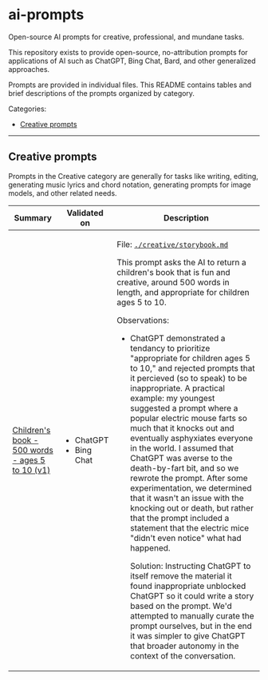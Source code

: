 # ai-prompts
Open-source AI prompts for creative, professional, and mundane tasks.

This repository exists to provide open-source, no-attribution prompts for
applications of AI such as ChatGPT, Bing Chat, Bard, and other generalized
approaches.

Prompts are provided in individual files. This README contains tables and
brief descriptions of the prompts organized by category.

Categories:

- [Creative prompts](#creative-prompts)

---

<h2 id="creative-prompts">Creative prompts</h2>

Prompts in the Creative category are generally for tasks like writing, editing, generating music lyrics and chord notation, generating prompts for image models, and other related needs.

<table>
  <thead>
    <tr>
      <th>
        Summary
      </th>
      <th>
        Validated on
      </th>
      <th>
        Description
      </th>
    </tr>
  </thead>
  <tbody>
    <tr>
      <td>
        <a href="creative/storybook.md">Children's book - 500 words - ages 5 to 10 (v1)</a>
      </td>
      <td>
        <ul>
          <li>
            ChatGPT
          </li>
          <li>
            Bing Chat
          </li>
        </ul>
      </td>
      <td>
        <p>
          File: <a href="creative/storybook.md"><code>./creative/storybook.md</code></a>
        </p>
        <p>
          This prompt asks the AI to return a children's book that is fun and creative, around 500 words in length, and appropriate for children ages 5 to 10.
        </p>
        <p>
          Observations:
        </p>
        <ul>
          <li>
            <p>
              ChatGPT demonstrated a tendancy to prioritize "appropriate for children ages 5 to 10," and rejected prompts that it percieved (so to speak) to be inappropriate. A practical example: my youngest suggested a prompt where a popular electric mouse farts so much that it knocks out and eventually asphyxiates everyone in the world. I assumed that ChatGPT was averse to the death-by-fart bit, and so we rewrote the prompt. After some experimentation, we determined that it wasn't an issue with the knocking out or death, but rather that the prompt included a statement that the electric mice "didn't even notice" what had happened.
            </p>
            <p>
              Solution: Instructing ChatGPT to itself remove the material it found inappropriate unblocked ChatGPT so it could write a story based on the prompt. We'd attempted to manually curate the prompt ourselves, but in the end it was simpler to give ChatGPT that broader autonomy in the context of the conversation.
            </p>
          </li>
        </ul>
      </td>
    </tr>
  <tbody>
</table>
